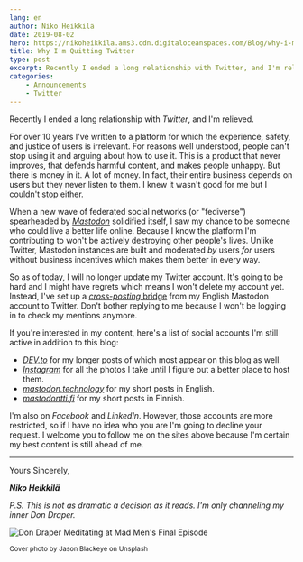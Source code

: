 ```yaml
---
lang: en
author: Niko Heikkilä
date: 2019-08-02
hero: https://nikoheikkila.ams3.cdn.digitaloceanspaces.com/Blog/why-i-m-quitting-twitter.jpg
title: Why I'm Quitting Twitter
type: post
excerpt: Recently I ended a long relationship with Twitter, and I'm relieved.
categories:
    - Announcements
    - Twitter
---
```


Recently I ended a long relationship with _Twitter_, and I'm relieved.

For over 10 years I've written to a platform for which the experience, safety, and justice of users is irrelevant. For reasons well understood, people can't stop using it and arguing about how to use it. This is a product that never improves, that defends harmful content, and makes people unhappy. But there is money in it. A lot of money. In fact, their entire business depends on users but they never listen to them. I knew it wasn't good for me but I couldn't stop either.

When a new wave of federated social networks (or "fediverse") spearheaded by _[Mastodon](https://joinmastodon.org)_ solidified itself, I saw my chance to be someone who could live a better life online. Because I know the platform I'm contributing to won't be actively destroying other people's lives. Unlike Twitter, Mastodon instances are built and moderated _by_ users _for_ users without business incentives which makes them better in every way.

So as of today, I will no longer update my Twitter account. It's going to be hard and I might have regrets which means I won't delete my account yet. Instead, I've set up a [_cross-posting_ bridge](https://crossposter.masto.donte.com.br/) from my English Mastodon account to Twitter. Don't bother replying to me because I won't be logging in to check my mentions anymore.

If you're interested in my content, here's a list of social accounts I'm still active in addition to this blog:

-   [_DEV.to_](https://dev.to/nikoheikkila) for my longer posts of which most appear on this blog as well.
-   [_Instagram_](https://www.instagram.com/nikoheikkila/) for all the photos I take until I figure out a better place to host them.
-   [_mastodon.technology_](https://mastodon.technology/@nikoheikkila) for my short posts in English.
-   [_mastodontti.fi_](https://mastodontti.fi/@nikoheikkila) for my short posts in Finnish.

I'm also on _Facebook_ and _LinkedIn_. However, those accounts are more restricted, so if I have no idea who you are I'm going to decline your request. I welcome you to follow me on the sites above because I'm certain my best content is still ahead of me.

---

Yours Sincerely,

**_Niko Heikkilä_**

_P.S. This is not as dramatic a decision as it reads. I'm only channeling my inner Don Draper._

![Don Draper Meditating at Mad Men's Final Episode](https://media.giphy.com/media/3oEdv9duTLhWoNhcGs/giphy.gif)

<small>Cover photo by Jason Blackeye on Unsplash</small>
